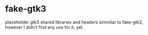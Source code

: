 # fake-gtk3
placeholder gtk3 shared libraries and headers
simmilar to fake-gtk2, however I didn't find any use for it, yet.
